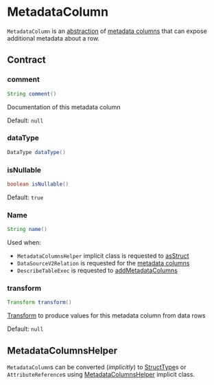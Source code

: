 # MetadataColumn

`MetadataColumn` is an [abstraction](#contract) of [metadata columns](../metadata-columns/index.md) that can expose additional metadata about a row.

## Contract

### <span id="comment"> comment

```java
String comment()
```

Documentation of this metadata column

Default: `null`

### <span id="dataType"> dataType

```java
DataType dataType()
```

### <span id="isNullable"> isNullable

```java
boolean isNullable()
```

Default: `true`

### <span id="name"> Name

```java
String name()
```

Used when:

* `MetadataColumnsHelper` implicit class is requested to [asStruct](MetadataColumnsHelper.md#asStruct)
* `DataSourceV2Relation` is requested for the [metadata columns](../logical-operators/DataSourceV2Relation.md#metadataOutput)
* `DescribeTableExec` is requested to [addMetadataColumns](../physical-operators/DescribeTableExec.md#addMetadataColumns)

### <span id="transform"> transform

```java
Transform transform()
```

[Transform](Transform.md) to produce values for this metadata column from data rows

Default: `null`

## <span id="MetadataColumnsHelper"> MetadataColumnsHelper

`MetadataColumn`s can be converted (_implicitly_) to [StructType](../types/StructType.md)s or `AttributeReference`s using [MetadataColumnsHelper](MetadataColumnsHelper.md) implicit class.
